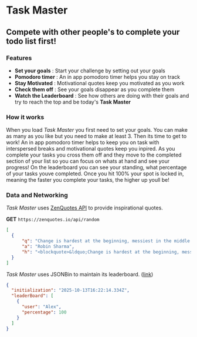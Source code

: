 # Task Master
## Compete with other people's to complete your todo list first!

### Features

- **Set your goals** : Start your challenge by setting out your goals
- **Pomodoro timer** : An in app pomodoro timer helps you stay on track
- **Stay Motivated** : Motivational quotes keep you motivated as you work
- **Check them off** : See your goals disappear as you complete them
- **Watch the Leaderboard** : See how others are doing with their goals and try to reach the top and be today's **Task Master**

### How it works

When you load *Task Master* you first need to set your goals. You can make as many as you like but you need to make at least 3. Then its time to get to work! An in app pomodoro timer helps to keep you on task with interspersed breaks and motivational quotes keep you inpired. As you complete your tasks you cross them off and they move to the completed section of your list so you can focus on whats at hand and see your progress! On the leaderboard you can see your standing, what percentage of your tasks youve completed. Once you hit 100% your spot is locked in, meaning the faster you complete your tasks, the higher up youll be!

### Data and Networking

*Task Master* uses [ZenQuotes API](https://docs.zenquotes.io/zenquotes-documentation/) to provide inspirational quotes. 

**GET** `https://zenquotes.io/api/random`
  ```json
  [
    {
        "q": "Change is hardest at the beginning, messiest in the middle and best at the end.",
        "a": "Robin Sharma",
        "h": "<blockquote>&ldquo;Change is hardest at the beginning, messiest in the middle and best at the end.&rdquo; &mdash; <footer>Robin Sharma</footer></blockquote>"
    }
]
```

*Task Master* uses JSONBin to maintain its leaderboard. \([link](https://api.jsonbin.io/v3/b/68ed27bdae596e708f119844)\)
```json
{
  "initialization": "2025-10-13T16:22:14.334Z",
  "leaderBoard": [
    {
      "user": "Alex",
      "percentage": 100
    }
  ]
}
```
